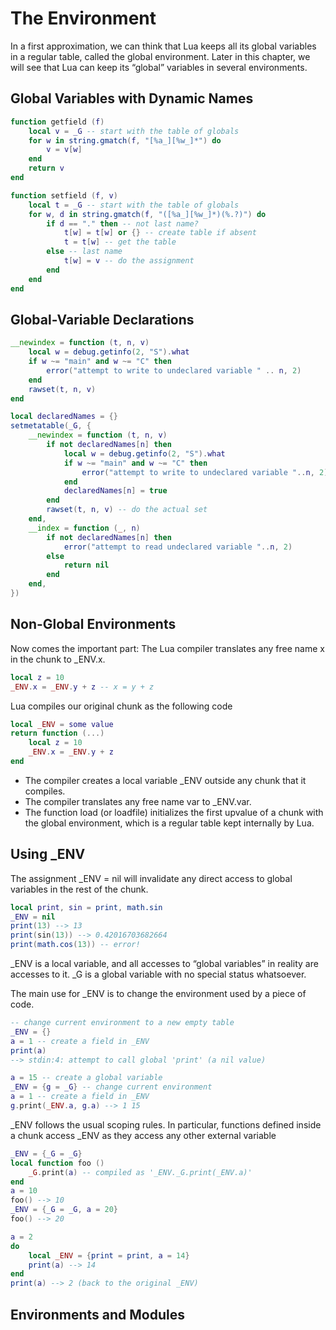 # The Environment #

In a first approximation, we can think that Lua keeps all its global variables in a regular table, called the global environment. Later in this chapter, we will see that Lua can keep its “global” variables in several environments.

## Global Variables with Dynamic Names ##

```lua
function getfield (f)
    local v = _G -- start with the table of globals
    for w in string.gmatch(f, "[%a_][%w_]*") do
        v = v[w]
    end
    return v
end
```

```lua
function setfield (f, v)
    local t = _G -- start with the table of globals
    for w, d in string.gmatch(f, "([%a_][%w_]*)(%.?)") do
        if d == "." then -- not last name?
            t[w] = t[w] or {} -- create table if absent
            t = t[w] -- get the table
        else -- last name
            t[w] = v -- do the assignment
        end
    end
end
```

## Global-Variable Declarations ##

```lua
__newindex = function (t, n, v)
    local w = debug.getinfo(2, "S").what
    if w ~= "main" and w ~= "C" then
        error("attempt to write to undeclared variable " .. n, 2)
    end
    rawset(t, n, v)
end
```


```lua
local declaredNames = {}
setmetatable(_G, {
    __newindex = function (t, n, v)
        if not declaredNames[n] then
            local w = debug.getinfo(2, "S").what
            if w ~= "main" and w ~= "C" then
                error("attempt to write to undeclared variable "..n, 2)
            end
            declaredNames[n] = true
        end
        rawset(t, n, v) -- do the actual set
    end,
    __index = function (_, n)
        if not declaredNames[n] then
            error("attempt to read undeclared variable "..n, 2)
        else
            return nil
        end
    end,
})
```

## Non-Global Environments ##

Now comes the important part: The Lua compiler translates any free name x in the chunk to _ENV.x.

```lua
local z = 10
_ENV.x = _ENV.y + z -- x = y + z
```

Lua compiles our original chunk as the following code

```lua
local _ENV = some value
return function (...)
    local z = 10
    _ENV.x = _ENV.y + z
end
```

- The compiler creates a local variable _ENV outside any chunk that it compiles.
- The compiler translates any free name var to _ENV.var.
- The function load (or loadfile) initializes the first upvalue of a chunk with the global environment, which is a regular table kept internally by Lua.

## Using _ENV ##

The assignment _ENV = nil will invalidate any direct access to global variables in the rest of the chunk.

```lua
local print, sin = print, math.sin
_ENV = nil
print(13) --> 13
print(sin(13)) --> 0.42016703682664
print(math.cos(13)) -- error!
```

_ENV is a local variable, and all accesses to “global variables” in reality are accesses to it. _G is a global variable with no special status whatsoever.

The main use for _ENV is to change the environment used by a piece of code.

```lua
-- change current environment to a new empty table
_ENV = {}
a = 1 -- create a field in _ENV
print(a)
--> stdin:4: attempt to call global 'print' (a nil value)
```

```lua
a = 15 -- create a global variable
_ENV = {g = _G} -- change current environment
a = 1 -- create a field in _ENV
g.print(_ENV.a, g.a) --> 1 15
```

_ENV follows the usual scoping rules. In particular, functions defined inside a chunk access _ENV as they access any other external variable

```lua
_ENV = {_G = _G}
local function foo ()
    _G.print(a) -- compiled as '_ENV._G.print(_ENV.a)'
end
a = 10
foo() --> 10
_ENV = {_G = _G, a = 20}
foo() --> 20
```

```lua
a = 2
do
    local _ENV = {print = print, a = 14}
    print(a) --> 14
end
print(a) --> 2 (back to the original _ENV)
```

## Environments and Modules ##
